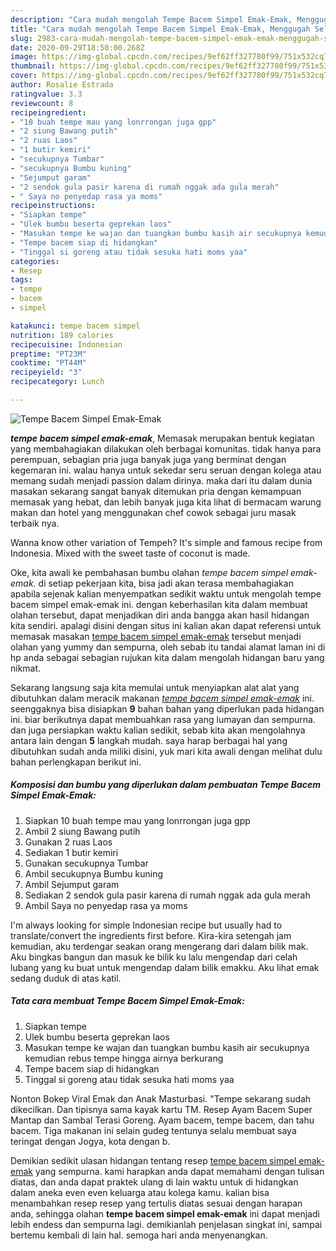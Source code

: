 ```yaml
---
description: "Cara mudah mengolah Tempe Bacem Simpel Emak-Emak, Menggugah Selera"
title: "Cara mudah mengolah Tempe Bacem Simpel Emak-Emak, Menggugah Selera"
slug: 2983-cara-mudah-mengolah-tempe-bacem-simpel-emak-emak-menggugah-selera
date: 2020-09-29T18:50:00.268Z
image: https://img-global.cpcdn.com/recipes/9ef62ff327780f99/751x532cq70/tempe-bacem-simpel-emak-emak-foto-resep-utama.jpg
thumbnail: https://img-global.cpcdn.com/recipes/9ef62ff327780f99/751x532cq70/tempe-bacem-simpel-emak-emak-foto-resep-utama.jpg
cover: https://img-global.cpcdn.com/recipes/9ef62ff327780f99/751x532cq70/tempe-bacem-simpel-emak-emak-foto-resep-utama.jpg
author: Rosalie Estrada
ratingvalue: 3.3
reviewcount: 8
recipeingredient:
- "10 buah tempe mau yang lonrrongan juga gpp"
- "2 siung Bawang putih"
- "2 ruas Laos"
- "1 butir kemiri"
- "secukupnya Tumbar"
- "secukupnya Bumbu kuning"
- "Sejumput garam"
- "2 sendok gula pasir karena di rumah nggak ada gula merah"
- " Saya no penyedap rasa ya moms"
recipeinstructions:
- "Siapkan tempe"
- "Ulek bumbu beserta geprekan laos"
- "Masukan tempe ke wajan dan tuangkan bumbu kasih air secukupnya kemudian rebus tempe hingga airnya berkurang"
- "Tempe bacem siap di hidangkan"
- "Tinggal si goreng atau tidak sesuka hati moms yaa"
categories:
- Resep
tags:
- tempe
- bacem
- simpel

katakunci: tempe bacem simpel 
nutrition: 189 calories
recipecuisine: Indonesian
preptime: "PT23M"
cooktime: "PT44M"
recipeyield: "3"
recipecategory: Lunch

---
```



![Tempe Bacem Simpel Emak-Emak](https://img-global.cpcdn.com/recipes/9ef62ff327780f99/751x532cq70/tempe-bacem-simpel-emak-emak-foto-resep-utama.jpg)

<b><i>tempe bacem simpel emak-emak</i></b>, Memasak merupakan bentuk kegiatan yang membahagiakan dilakukan oleh berbagai komunitas. tidak hanya para perempuan, sebagian pria juga banyak juga yang berminat dengan kegemaran ini. walau hanya untuk sekedar seru seruan dengan kolega atau memang sudah menjadi passion dalam dirinya. maka dari itu dalam dunia masakan sekarang sangat banyak ditemukan pria dengan kemampuan memasak yang hebat, dan lebih banyak juga kita lihat di bermacam warung makan dan hotel yang menggunakan chef cowok sebagai juru masak terbaik nya.

Wanna know other variation of Tempeh? It&#39;s simple and famous recipe from Indonesia. Mixed with the sweet taste of coconut is made.

Oke, kita awali ke pembahasan bumbu olahan <i>tempe bacem simpel emak-emak</i>. di setiap pekerjaan kita, bisa jadi akan terasa membahagiakan apabila sejenak kalian menyempatkan sedikit waktu untuk mengolah tempe bacem simpel emak-emak ini. dengan keberhasilan kita dalam membuat olahan tersebut, dapat menjadikan diri anda bangga akan hasil hidangan kita sendiri. apalagi disini dengan situs ini kalian akan dapat referensi untuk memasak masakan <u>tempe bacem simpel emak-emak</u> tersebut menjadi olahan yang yummy dan sempurna, oleh sebab itu tandai alamat laman ini di hp anda sebagai sebagian rujukan kita dalam mengolah hidangan baru yang nikmat.


Sekarang langsung saja kita memulai untuk menyiapkan alat alat yang dibutuhkan dalam meracik makanan <u><i>tempe bacem simpel emak-emak</i></u> ini. seenggaknya bisa disiapkan <b>9</b> bahan bahan yang diperlukan pada hidangan ini. biar berikutnya dapat membuahkan rasa yang lumayan dan sempurna. dan juga persiapkan waktu kalian sedikit, sebab kita akan mengolahnya antara lain dengan <b>5</b> langkah mudah. saya harap berbagai hal yang dibutuhkan sudah anda miliki disini, yuk mari kita awali dengan melihat dulu bahan perlengkapan berikut ini.

<!--inarticleads1-->

##### Komposisi dan bumbu yang diperlukan dalam pembuatan Tempe Bacem Simpel Emak-Emak:

1. Siapkan 10 buah tempe mau yang lonrrongan juga gpp
1. Ambil 2 siung Bawang putih
1. Gunakan 2 ruas Laos
1. Sediakan 1 butir kemiri
1. Gunakan secukupnya Tumbar
1. Ambil secukupnya Bumbu kuning
1. Ambil Sejumput garam
1. Sediakan 2 sendok gula pasir karena di rumah nggak ada gula merah
1. Ambil  Saya no penyedap rasa ya moms


I&#39;m always looking for simple Indonesian recipe but usually had to translate/convert the ingredients first before. Kira-kira setengah jam kemudian, aku terdengar seakan orang mengerang dari dalam bilik mak. Aku bingkas bangun dan masuk ke bilik ku lalu mengendap dari celah lubang yang ku buat untuk mengendap dalam bilik emakku. Aku lihat emak sedang duduk di atas katil. 

<!--inarticleads2-->

##### Tata cara membuat Tempe Bacem Simpel Emak-Emak:

1. Siapkan tempe
1. Ulek bumbu beserta geprekan laos
1. Masukan tempe ke wajan dan tuangkan bumbu kasih air secukupnya kemudian rebus tempe hingga airnya berkurang
1. Tempe bacem siap di hidangkan
1. Tinggal si goreng atau tidak sesuka hati moms yaa


Nonton Bokep Viral Emak dan Anak Masturbasi. &#34;Tempe sekarang sudah dikecilkan. Dan tipisnya sama kayak kartu TM. Resep Ayam Bacem Super Mantap dan Sambal Terasi Goreng. Ayam bacem, tempe bacem, dan tahu bacem. Tiga makanan ini selain gudeg tentunya selalu membuat saya teringat dengan Jogya, kota dengan b. 

Demikian sedikit ulasan hidangan tentang resep <u>tempe bacem simpel emak-emak</u> yang sempurna. kami harapkan anda dapat memahami dengan tulisan diatas, dan anda dapat praktek ulang di lain waktu untuk di hidangkan dalam aneka even even keluarga atau kolega kamu. kalian bisa menambahkan resep resep yang tertulis diatas sesuai dengan harapan anda, sehingga olahan <b>tempe bacem simpel emak-emak</b> ini dapat menjadi lebih endess dan sempurna lagi. demikianlah penjelasan singkat ini, sampai bertemu kembali di lain hal. semoga hari anda menyenangkan.
